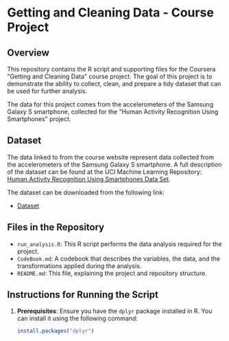 # Getting and Cleaning Data - Course Project

## Overview
This repository contains the R script and supporting files for the Coursera "Getting and Cleaning Data" course project. The goal of this project is to demonstrate the ability to collect, clean, and prepare a tidy dataset that can be used for further analysis.

The data for this project comes from the accelerometers of the Samsung Galaxy S smartphone, collected for the "Human Activity Recognition Using Smartphones" project.

## Dataset
The data linked to from the course website represent data collected from the accelerometers of the Samsung Galaxy S smartphone. A full description of the dataset can be found at the UCI Machine Learning Repository: [Human Activity Recognition Using Smartphones Data Set](http://archive.ics.uci.edu/ml/datasets/Human+Activity+Recognition+Using+Smartphones).

The dataset can be downloaded from the following link:
- [Dataset](https://d396qusza40orc.cloudfront.net/getdata%2Fprojectfiles%2FUCI%20HAR%20Dataset.zip)

## Files in the Repository
- `run_analysis.R`: This R script performs the data analysis required for the project.
- `CodeBook.md`: A codebook that describes the variables, the data, and the transformations applied during the analysis.
- `README.md`: This file, explaining the project and repository structure.

## Instructions for Running the Script
1. **Prerequisites**: Ensure you have the `dplyr` package installed in R. You can install it using the following command:
   ```R
   install.packages("dplyr")
